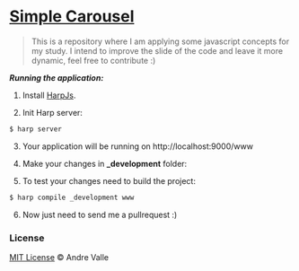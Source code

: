 # [Simple Carousel](https://github.com/andrevvalle/simple_carousel)

>This is a repository where I am applying some javascript concepts for my study. I intend to improve the slide of the code and leave it more dynamic, feel free to contribute :)

***Running the application:***

1. Install [HarpJs](http://harpjs.com/).

2. Init Harp server:

  ```sh
  $ harp server
  ```

3. Your application will be running on http://localhost:9000/www

4. Make your changes in **_development** folder:

5. To test your changes need to build the project:

  ```sh
  $ harp compile _development www
  ```

6. Now just need to send me a pullrequest :)

### License

[MIT License](http://andrevalle.mit-license.org/) © Andre Valle
